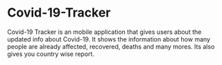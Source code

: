 # Covid-19-Tracker
Covid-19 Tracker is an mobile application that gives users about the updated info about Covid-19. It shows the information about how many people are already affected, recovered, deaths and many mores. Its also gives you country wise report.
